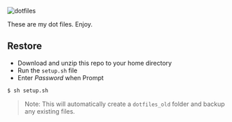 ![dotfiles](http://i.imgur.com/dgDEapll.png)

These are my dot files. Enjoy.

## Restore

- Download and unzip this repo to your home directory
- Run the `setup.sh` file
- Enter _Password_ when Prompt

```sh
$ sh setup.sh
```

> Note: This will automatically create a `dotfiles_old` folder and backup any existing files.
